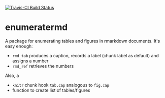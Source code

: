 [![Travis-CI Build Status](https://travis-ci.org/renlund/enumeratermd.svg?branch=master)](https://travis-ci.org/renlund/enumeratermd)

enumeratermd
============

A package for enumerating tables and figures in rmarkdown documents.
It's easy enough:

 - `rmd_tab` produces a caption, records a label (chunk label as default) and assigns a number
 - `rmd_ref` retrieves the numbers

Also, a 

 - `knitr` chunk hook `tab.cap` analogous to `fig.cap`
 - function to create list of tables/figures
